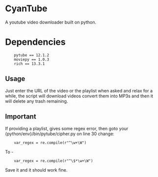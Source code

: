 # CyanTube
A youtube video downloader built on python.


# Dependencies
```
    pytube == 12.1.2
    moviepy == 1.0.3
    rich == 13.3.1
```
## Usage
Just enter the URL of the video or the playlist when asked and relax for a while, the script will download videos convert them into MP3s and then it will delete any trash remaining.

## Important
If providing a playlist, gives some regex error, then goto your {python/env}/bin/pytube/cipher.py on line 30 change:

```{python}
    var_regex = re.compile(r"^\w+\W")
```

To - 

```{python}
    var_regex = re.compile(r"^\$*\w+\W")
```

Save it and it should work fine.
